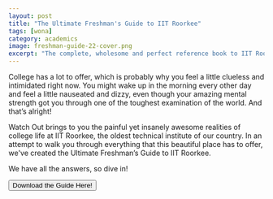 ```yaml
---
layout: post
title: "The Ultimate Freshman's Guide to IIT Roorkee"
tags: [wona]
category: academics
image: freshman-guide-22-cover.png
excerpt: "The complete, wholesome and perfect reference book to IIT Roorkee!"
---
```


College has a lot to offer, which is probably why you feel a little clueless and intimidated right now. You might wake up in the morning every other day and feel a little nauseated and dizzy, even though your amazing mental strength got you through one of the toughest examination of the world. And that’s alright!

Watch Out brings to you the painful yet insanely awesome realities of college life at IIT Roorkee, the oldest technical institute of our country. In an attempt to walk you through everything that this beautiful place has to offer, we've created the Ultimate Freshman’s Guide to IIT Roorkee.

We have all the answers, so dive in!

<a href="https://drive.google.com/file/d/1OQYwswl2IaK11REv4VdalGTZLYC44BPL/view?usp=sharing" style="text-align: center"><button type="button" class="btn btn-primary btn-block btn-lg">Download the Guide Here!</button></a>
